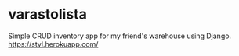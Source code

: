 # varastolista
Simple CRUD inventory app for my friend's warehouse using Django.
https://stvl.herokuapp.com/
